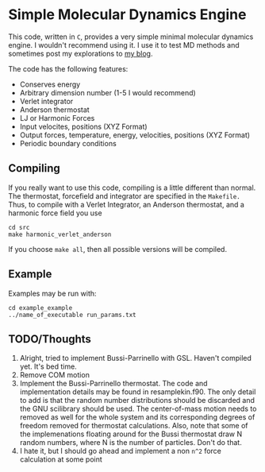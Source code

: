 Simple Molecular Dynamics Engine
=========================

This code, written in `C`, provides a very simple minimal molecular
dynamics engine. I wouldn't recommend using it. I use it to test MD
methods and sometimes post my explorations to [my
blog](http://crowsandcats.blogspot.com).


The code has the following features:

* Conserves energy
* Arbitrary dimension number (1-5 I would recommend)
* Verlet integrator
* Anderson thermostat
* LJ or Harmonic Forces
* Input velocites, positions (XYZ Format)
* Output forces, temperature, energy, velocities, positions (XYZ Format)
* Periodic boundary conditions


Compiling
-------------------------

If you really want to use this code, compiling is a little different
than normal. The thermostat, forcefield and integrator are specified
in the `Makefile.` Thus, to compile with a Verlet Integrator, an
Anderson thermostat, and a harmonic force field you use

    cd src
    make harmonic_verlet_anderson

If you choose `make all`, then all possible versions will be compiled.

Example
-------------------------
Examples may be run with:

    cd example_example
    ../name_of_executable run_params.txt

TODO/Thoughts
-------------------------
1. Alright, tried to implement Bussi-Parrinello with GSL. Haven't compiled yet. It's bed time.
1. Remove COM motion
2. Implement the Bussi-Parrinello thermostat. The code and implementation details may be found in resamplekin.f90. The only detail to add is that the random number distributions should be discarded and  the GNU scilibrary should be used. The center-of-mass motion needs to removed as well for the whole system and its corresponding degrees of freedom removed for thermostat calculations. Also, note that some of the implemenations floating around for the Bussi thermostat draw N random numbers, where N is the number of particles. Don't do that.
2. I hate it, but I should go ahead and implement a non `n^2` force calculation at some point


